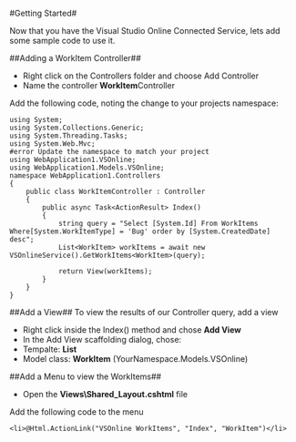 #Getting Started#

Now that you have the Visual Studio Online Connected Service, lets add some sample code to use it.

##Adding a WorkItem Controller##
- Right click on the Controllers folder and choose Add Controller
- Name the controller **WorkItem**Controller

Add the following code, noting the change to your projects namespace: 

	using System;
	using System.Collections.Generic;
	using System.Threading.Tasks;
	using System.Web.Mvc;
	#error Update the namespace to match your project
	using WebApplication1.VSOnline;
	using WebApplication1.Models.VSOnline;
	namespace WebApplication1.Controllers
	{
	    public class WorkItemController : Controller
	    {
	        public async Task<ActionResult> Index()
	        {
	            string query = "Select [System.Id] From WorkItems Where[System.WorkItemType] = 'Bug' order by [System.CreatedDate] desc";
	            List<WorkItem> workItems = await new VSOnlineService().GetWorkItems<WorkItem>(query);
	
	            return View(workItems);
	        }
	    }
	}

##Add a View##
To view the results of our Controller query, add a view

- Right click inside the Index() method and chose **Add View**
- In the Add View scaffolding dialog, chose:
- Tempalte: **List**
- Model class: **WorkItem** (YourNamespace.Models.VSOnline)

##Add a Menu to view the WorkItems##

- Open the **Views\Shared\_Layout.cshtml** file

Add the following code to the menu 

	<li>@Html.ActionLink("VSOnline WorkItems", "Index", "WorkItem")</li>
 